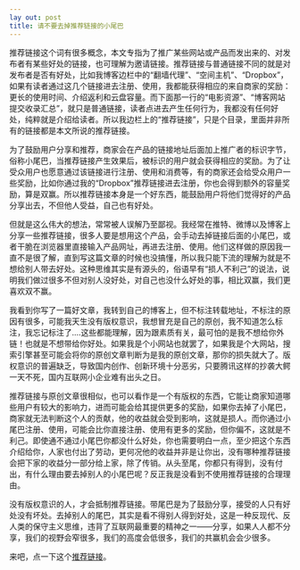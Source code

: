 ```yaml
---
lay out: post
title: 请不要去掉推荐链接的小尾巴
---
```


推荐链接这个词有很多概念，本文专指为了推广某些网站或产品而发出来的、对发布者有某些好处的链接，也可理解为邀请链接。推荐链接与普通链接不同的就是对发布者是否有好处，比如我博客边栏中的“翻墙代理”、“空间主机”、“Dropbox”，如果有读者通过这几个链接进去注册、使用，我都能获得相应的来自商家的奖励：更长的使用时间、介绍返利和云盘容量。而下面那一行的“电影资源”、“博客网站提交收录汇总”，就只是普通链接，读者点进去产生任何行为，我都没有任何好处，纯粹就是介绍给读者。所以我边栏上的“推荐链接”，只是个目录，里面并非所有的链接都是本文所说的推荐链接。

为了鼓励用户分享和推荐，商家会在产品的链接地址后面加上推广者的标识字节，俗称小尾巴，当推荐链接产生效果后，被标识的用户就会获得相应的奖励。为了让受众用户也愿意通过该链接进行注册、使用和消费等，有的商家还会给受众用户一些奖励，比如你通过我的“Dropbox”推荐链接进去注册，你也会得到额外的容量奖励，算是双赢。所以推荐链接本身是一个好东西，能鼓励用户将他们觉得好的产品分享出去，不但他人受益，自己也有好处。

但就是这么伟大的想法，常常被人误解乃至鄙视。我经常在推特、微博以及博客上分享一些推荐链接，很多人要是想用这个产品，会手动去掉链接后面的小尾巴，或者干脆在浏览器里直接输入产品网址，再进去注册、使用。他们这样做的原因我一直不是很了解，直到写这篇文章的时候也没搞懂，所以我只能下流的理解为就是不想给别人带去好处。这种思维其实是有源头的，俗语早有“损人不利己”的说法，说明我们做过很多不但对别人没好处，对自己也没什么好处的事，相比双赢，我们更喜欢双不赢。

我看到你写了一篇好文章，我转到自己的博客上，但不标注转载地址，不标注的原因有很多，可能我天生没有版权意识，我想冒充是自己的原创，我不知道怎么标注，我忘记标注了....这些都能理解，因为跟素质有关，最可怕的是我不想给你外链！也就是不想带给你好处。如果我是个小网站也就罢了，如果我是个大网站，搜索引擎甚至可能会将你的原创文章判断为是我的原创文章，那你的损失就大了。版权意识的普遍缺乏，导致国内创作、创新环境十分恶劣，只要腾讯这样的抄袭大鳄一天不死，国内互联网小企业难有出头之日。

推荐链接与原创文章很相似，也可以看作是一个有版权的东西，它能让商家知道哪些用户有较大的影响力，进而可能会给其提供更多的奖励，如果你去掉了小尾巴，商家就无法判断这个人的贡献，他的收益就会受到影响，这就是损人。而你通过小尾巴注册、使用，可能会比你直接注册、使用有更多的奖励，但你偏不，这就是不利己。即使通不通过小尾巴你都没什么好处，你也需要明白一点，至少把这个东西介绍给你，人家也付出了劳动，更何况他的收益并非是让你出，没有哪种推荐链接会把下家的收益分一部分给上家，除了传销。从头至尾，你都只有得到，没有付出，有什么理由要去掉别人的小尾巴呢？反正我是没看到不使用推荐链接的合理理由。

没有版权意识的人，才会抵制推荐链接。带尾巴是为了鼓励分享，接受的人只有好处没有坏处。去掉别人的尾巴，其实是看不得别人得到好处，这是一种反现代、反人类的保守主义思维，违背了互联网最重要的精神之一——分享，如果人人都不分享，我们的视野会窄很多，我们的高度会低很多，我们的共赢机会会少很多。

来吧，点一下这个[推荐链接](https://db.tt/h5ZzHAqI)。

